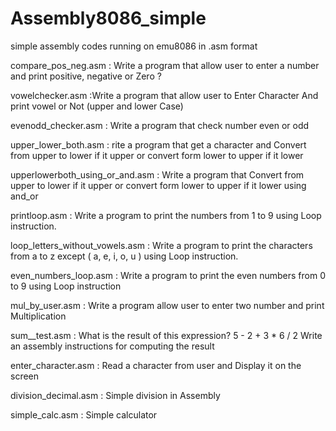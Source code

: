 # Assembly8086_simple
simple assembly codes running on emu8086 in .asm format

 compare_pos_neg.asm : Write a program that allow user to enter a number and print positive, negative or Zero ?
 
 vowelchecker.asm :Write a program that allow user to Enter Character And print vowel or Not (upper and lower Case)
 
 evenodd_checker.asm : Write a program that check number even or odd
 
 upper_lower_both.asm : rite a program that get a character and Convert from upper to lower if it upper or convert form lower to upper if it lower 
 
 upperlowerboth_using_or_and.asm : Write a program that Convert from upper to lower if it upper or convert form lower to upper if it lower using and_or
 
 printloop.asm : Write a program to print the numbers from 1 to 9 using Loop instruction.
 
 loop_letters_without_vowels.asm : Write a program to print the characters from a to z except ( a, e, i, o, u ) using Loop instruction. 
 
 even_numbers_loop.asm : Write a program to print the even numbers from 0 to 9 using Loop instruction 
 
 mul_by_user.asm : Write a program allow user to enter two number and print Multiplication
 
 sum__test.asm : What is the result of this expression? 5 - 2 + 3 * 6 / 2  Write an assembly instructions for computing the result
 
 enter_character.asm : Read a character from user and Display it on the screen
 
division_decimal.asm : Simple division in Assembly

simple_calc.asm : Simple calculator
